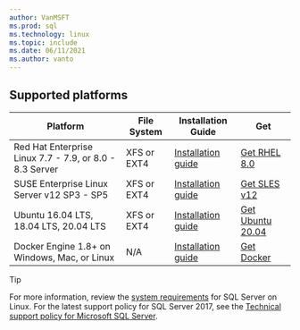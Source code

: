 ```yaml
---
author: VanMSFT
ms.prod: sql
ms.technology: linux
ms.topic: include
ms.date: 06/11/2021
ms.author: vanto
---
```


## Supported platforms

| Platform | File System | Installation Guide | Get | 
|-----|-----|-----|-----|
| Red Hat Enterprise Linux 7.7 - 7.9, or 8.0 - 8.3 Server | XFS or EXT4 | [Installation guide](../linux/quickstart-install-connect-red-hat.md) | [Get RHEL 8.0](https://access.redhat.com/products/red-hat-enterprise-linux/evaluation) |
| SUSE Enterprise Linux Server v12 SP3 - SP5 | XFS or EXT4 | [Installation guide](../linux/quickstart-install-connect-suse.md) | [Get SLES v12](https://www.suse.com/products/server) |
| Ubuntu 16.04 LTS, 18.04 LTS, 20.04 LTS | XFS or EXT4 | [Installation guide](../linux/quickstart-install-connect-ubuntu.md) | [Get Ubuntu 20.04](https://releases.ubuntu.com/20.04/) |
| Docker Engine 1.8+ on Windows, Mac, or Linux | N/A | [Installation guide](../linux/quickstart-install-connect-docker.md) | [Get Docker](https://www.docker.com/get-started) |

> [!TIP]
> For more information, review the [system requirements](../linux/sql-server-linux-setup.md#system) for SQL Server on Linux. For the latest support policy for SQL Server 2017, see the [Technical support policy for Microsoft SQL Server](https://support.microsoft.com/help/4047326/support-policy-for-microsoft-sql-server).
